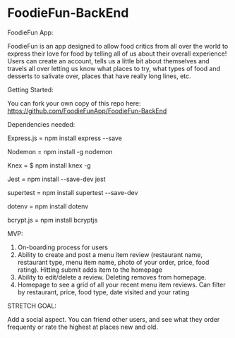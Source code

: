 # FoodieFun-BackEnd

FoodieFun App:

FoodieFun is an app designed to allow food critics from all over the world to express their love for food by telling all of us about their overall experience!  Users can create an account, tells us a little bit about themselves and travels all over letting us know what places to try, what types of food and desserts to salivate over, places that have really long lines, etc.  

Getting Started:

You can fork your own copy of this repo here:  https://github.com/FoodieFunApp/FoodieFun-BackEnd

Dependencies needed:

Express.js = npm install express --save

Nodemon = npm install -g nodemon

Knex = $ npm install knex -g

Jest = npm install --save-dev jest

supertest = npm install supertest --save-dev

dotenv = npm install dotenv

bcrypt.js = npm install bcryptjs



MVP:

1. On-boarding process for users
2. Ability to create and post a menu item review (restaurant name, restaurant type, menu item name, photo of your order, price, food rating).  Hitting submit adds item to the homepage
3. Ability to edit/delete a review.  Deleting removes from homepage.
4. Homepage to see a grid of all your recent menu item reviews.  Can filter by restaurant, price, food type, date visited and your rating

STRETCH GOAL:

Add a social aspect.  You can friend other users, and see what they order frequenty or rate the highest at places new and old.